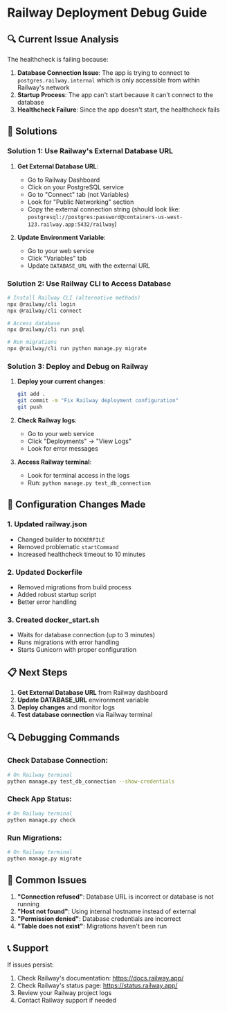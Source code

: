 # Railway Deployment Debug Guide

## 🔍 Current Issue Analysis

The healthcheck is failing because:

1. **Database Connection Issue**: The app is trying to connect to `postgres.railway.internal` which is only accessible from within Railway's network
2. **Startup Process**: The app can't start because it can't connect to the database
3. **Healthcheck Failure**: Since the app doesn't start, the healthcheck fails

## 🚀 Solutions

### Solution 1: Use Railway's External Database URL

1. **Get External Database URL**:
   - Go to Railway Dashboard
   - Click on your PostgreSQL service
   - Go to "Connect" tab (not Variables)
   - Look for "Public Networking" section
   - Copy the external connection string (should look like: `postgresql://postgres:password@containers-us-west-123.railway.app:5432/railway`)

2. **Update Environment Variable**:
   - Go to your web service
   - Click "Variables" tab
   - Update `DATABASE_URL` with the external URL

### Solution 2: Use Railway CLI to Access Database

```bash
# Install Railway CLI (alternative methods)
npx @railway/cli login
npx @railway/cli connect

# Access database
npx @railway/cli run psql

# Run migrations
npx @railway/cli run python manage.py migrate
```

### Solution 3: Deploy and Debug on Railway

1. **Deploy your current changes**:
   ```bash
   git add .
   git commit -m "Fix Railway deployment configuration"
   git push
   ```

2. **Check Railway logs**:
   - Go to your web service
   - Click "Deployments" → "View Logs"
   - Look for error messages

3. **Access Railway terminal**:
   - Look for terminal access in the logs
   - Run: `python manage.py test_db_connection`

## 🔧 Configuration Changes Made

### 1. **Updated railway.json**
- Changed builder to `DOCKERFILE`
- Removed problematic `startCommand`
- Increased healthcheck timeout to 10 minutes

### 2. **Updated Dockerfile**
- Removed migrations from build process
- Added robust startup script
- Better error handling

### 3. **Created docker_start.sh**
- Waits for database connection (up to 3 minutes)
- Runs migrations with error handling
- Starts Gunicorn with proper configuration

## 📋 Next Steps

1. **Get External Database URL** from Railway dashboard
2. **Update DATABASE_URL** environment variable
3. **Deploy changes** and monitor logs
4. **Test database connection** via Railway terminal

## 🔍 Debugging Commands

### Check Database Connection:
```bash
# On Railway terminal
python manage.py test_db_connection --show-credentials
```

### Check App Status:
```bash
# On Railway terminal
python manage.py check
```

### Run Migrations:
```bash
# On Railway terminal
python manage.py migrate
```

## 🚨 Common Issues

1. **"Connection refused"**: Database URL is incorrect or database is not running
2. **"Host not found"**: Using internal hostname instead of external
3. **"Permission denied"**: Database credentials are incorrect
4. **"Table does not exist"**: Migrations haven't been run

## 📞 Support

If issues persist:
1. Check Railway's documentation: https://docs.railway.app/
2. Check Railway's status page: https://status.railway.app/
3. Review your Railway project logs
4. Contact Railway support if needed
